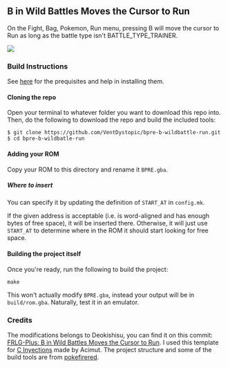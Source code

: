 ## B in Wild Battles Moves the Cursor to Run

On the Fight, Bag, Pokemon, Run menu, pressing B will move the cursor to Run as long as the battle type isn't BATTLE_TYPE_TRAINER.

![](bpre-b-wildbattle-run.gif)

### Build Instructions

See [here](https://gist.github.com/Zeturic/db1611cc7b17c3140f9b9af32e1b596b) for the prequisites and help in installing them.

#### Cloning the repo

Open your terminal to whatever folder you want to download this repo into. Then, do the following to download the repo and build the included tools:

```shell
$ git clone https://github.com/VentDystopic/bpre-b-wildbattle-run.git
$ cd bpre-b-wildbatle-run
```

#### Adding your ROM

Copy your ROM to this directory and rename it `BPRE.gba`.

##### Where to insert

You can specify it by updating the definition of `START_AT` in `config.mk`.

If the given address is acceptable (i.e. is word-aligned and has enough bytes of free space), it will be inserted there. Otherwise, it will just use `START_AT` to determine where in the ROM it should start looking for free space.

#### Building the project itself

Once you're ready, run the following to build the project:

```shell
make
```

This won't actually modify `BPRE.gba`, instead your output will be in `build/rom.gba`. Naturally, test it in an emulator.

### Credits

The modifications belongs to Deokishisu, you can find it on this commit: [FRLG-Plus: B in Wild Battles Moves the Cursor to Run](https://github.com/Deokishisu/FRLG-Plus/commit/6d55b702ab147806e3e78a0aba6d6c1c9e917f29).
I used this template for [C Inyections](https://github.com/Acimut/Pokemon-GBA-hack-template) made by Acimut.
The project structure and some of the build tools are from [pokefirered](https://github.com/pret/pokefirered).
